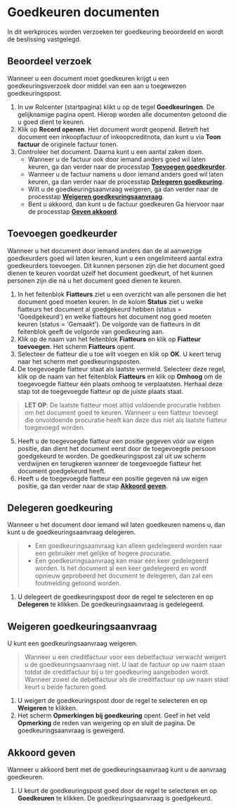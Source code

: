 # Goedkeuren documenten

In dit werkproces worden verzoeken ter goedkeuring beoordeeld en wordt de beslissing vastgelegd.

## Beoordeel verzoek
Wanneer u een document moet goedkeuren krijgt u een goedkeuringsverzoek door middel van een aan u toegewezen goedkeuringspost. 

1. In uw Rolcenter (startpagina) klikt u op de tegel **Goedkeuringen**. De gelijknamige pagina opent. Hierop worden alle documenten getoond die u goed dient te keuren. 
2. Klik op **Record openen**. Het document wordt geopend. Betreft het document een inkoopfactuur of inkoopcreditnota, dan kunt u via **Toon factuur** de originele factuur tonen. 
3. Controleer het document. Daarna kunt u een aantal zaken doen. 
	-  Wanneer u de factuur ook door iemand anders goed wil laten keuren, ga dan verder naar de processtap **[Toevoegen goedkeurder](#toevoegen-goedkeurder)**.
	- Wanneer u de factuur namens u door iemand anders goed wil laten keuren, ga dan verder naar de processtap **[Delegeren goedkeuring](#delegeren-goedkeuring)**.
	- Wilt u de goedkeuringsaanvraag weigeren, ga dan verder naar de processtap **[Weigeren goedkeuringsaanvraag](#weigeren-goedkeuringsaanvraag)**.
	- Bent u akkoord, dan kunt u de factuur goedkeuren Ga hiervoor naar de processtap **[Geven akkoord](#geven-akkoord)**.

## Toevoegen goedkeurder
Wanneer u het document door iemand anders dan de al aanwezige goedkeurders goed wil laten keuren, kunt u een ongelimiteerd aantal extra goedkeurders toevoegen. Dit kunnen personen zijn die het document goed dienen te keuren voordat uzelf het document goedkeurt, of het kunnen personen zijn die ná u het document goed dienen te keuren. 

 1. In het feitenblok **Fiatteurs** ziet u een overzicht van alle personen die het document goed moeten keuren. In de kolom **Status** ziet u welke fiatteurs het document al goedgekeurd hebben (status = 'Goedgekeurd') en welke fiatteurs het document nog goed moeten keuren (status = 'Gemaakt'). De volgorde van de fiatteurs in dit feitenblok geeft de volgorde van goedkeuring aan. 
 2. Klik op de naam van het feitenblok **Fiatteurs** en klik op **Fiatteur toevoegen**. Het scherm **Fiatteurs** opent. 
 3. Selecteer de fiatteur die u toe wilt voegen en klik op **OK**. U keert terug naar het scherm met goedkeuringsposten.
 4. De toegevoegde fiatteur staat als laatste vermeld. Selecteer deze regel, klik op de naam van het feitenblok **Fiatteurs** en klik op **Omhoog** om de toegevoegde fiatteur één plaats omhoog te verplaatsten. Herhaal deze stap tot de toegevoegde fiatteur op de juiste plaats staat.
>**LET OP**: De laatste fiatteur moet altijd voldoende procuratie hebben om het document goed te keuren. Wanneer u een fiatteur toevoegt die onvoldoende procuratie heeft kan deze dus niet als laatste fiatteur toegevoegd worden.
 5. Heeft u de toegevoegde fiatteur een positie gegeven vóór uw eigen positie, dan dient het document eerst door de toegevoegde persoon goedgekeurd te worden. De goedkeuringspost zal uit uw scherm verdwijnen en terugkeren wanneer de toegevoegde fiatteur het document goedgekeurd heeft. 
8. Heeft u de toegevoegde fiatteur een positie gegeven ná uw eigen positie, ga dan verder naar de stap **[Akkoord geven](#geven-akkoord)**.

## Delegeren goedkeuring
Wanneer  u het document door iemand wil laten goedkeuren namens u, dan kunt u de goedkeuringsaanvraag delegeren.

> - Een goedkeuringsaanvraag kan alleen gedelegeerd worden naar een gebruiker met gelijke of hogere procuratie.
> - Een goedkeuringsaanvraag kan maar één keer gedelegeerd worden. Is het document al een keer gedelegeerd en wordt opnieuw geprobeerd het document te delegeren, dan zal een foutmelding getoond worden. 

1. U delegeert de goedkeuringspost door de regel te selecteren en op **Delegeren** te klikken. De goedkeuringsaanvraag is gedelegeerd. 

## Weigeren goedkeuringsaanvraag

U kunt een goedkeuringsaanvraag weigeren. 

> Wanneer u een creditfactuur voor een debetfactuur verwacht weigert u de goedkeuringsaanvraag niet. U laat de factuur op uw naam staan totdat de creditfactuur bij u ter goedkeuring aangeboden wordt. Wanneer zowel de debetfactuur als de creditfactuur op uw naam staat keurt u beide facturen goed. 

1. U weigert de goedkeuringspost door de regel te selecteren en op **Weigeren** te klikken. 
2. Het scherm **Opmerkingen bij goedkeuring** opent. Geef in het veld **Opmerking** de reden van weigering op en sluit de pagina. De goedkeuringsaanvraag is geweigerd.

## Akkoord geven

Wanneer u akkoord bent met de goedkeuringsaanvraag kunt u de aanvraag goedkeuren. 

1. U keurt de goedkeuringspost goed door de regel te selecteren en op **Goedkeuren** te klikken. De goedkeuringsaanvraag is goedgekeurd.
<!--stackedit_data:
eyJoaXN0b3J5IjpbLTMwNDUwMzM3MCwxNTU0NTYyNTkzLC02NT
M2MzgwNzYsMjEwMDM3OTI2MiwxNzkwODkwMDUyLDgyODg1MTk3
MCwtMjcwODY5NDQyXX0=
-->